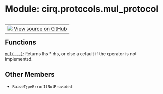 <div itemscope itemtype="http://developers.google.com/ReferenceObject">
<meta itemprop="name" content="cirq.protocols.mul_protocol" />
<meta itemprop="path" content="Stable" />
<meta itemprop="property" content="RaiseTypeErrorIfNotProvided"/>
</div>

# Module: cirq.protocols.mul_protocol

<!-- Insert buttons and diff -->

<table class="tfo-notebook-buttons tfo-api" align="left">

<td>
  <a target="_blank" href="https://github.com/quantumlib/cirq/tree/master/cirq/protocols/mul_protocol.py">
    <img src="https://www.tensorflow.org/images/GitHub-Mark-32px.png" />
    View source on GitHub
  </a>
</td>
</table>







## Functions

[`mul(...)`](../../cirq/protocols/mul.md): Returns lhs * rhs, or else a default if the operator is not implemented.

## Other Members

* `RaiseTypeErrorIfNotProvided` <a id="RaiseTypeErrorIfNotProvided"></a>
